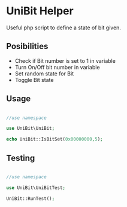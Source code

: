 UniBit Helper
=============

Useful php script to define a state of bit given.


Posibilities
------------

* Check if Bit number is set to 1 in variable
* Turn On/Off bit number in variable
* Set random state for Bit
* Toggle Bit state



Usage
-----
```php

//use namespace

use UniBit\UniBit;

echo UniBit::IsBitSet(0x00000000,5);

```

Testing
-------
```php

//use namespace

use UniBit\UniBitTest;

UniBit::RunTest();

```


